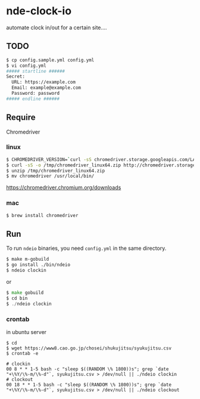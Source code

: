 # nde-clock-io

automate clock in/out for a certain site....

## TODO

```bash
$ cp config.sample.yml config.yml
$ vi config.yml
##### startline ######
Secret:
  URL: https://example.com
  Email: example@example.com
  Password: password
##### endline ######
```

## Require
Chromedriver
### linux
```bash
$ CHROMEDRIVER_VERSION=`curl -sS chromedriver.storage.googleapis.com/LATEST_RELEASE`
$ curl -sS -o /tmp/chromedriver_linux64.zip http://chromedriver.storage.googleapis.com/$CHROMEDRIVER_VERSION/chromedriver_linux64.zip
$ unzip /tmp/chromedriver_linux64.zip
$ mv chromedriver /usr/local/bin/
```

https://chromedriver.chromium.org/downloads

### mac
```bash
$ brew install chromedriver
```

## Run

To run `ndeio` binaries, you need `config.yml` in the same directory.

```bash
$ make m-gobuild
$ go install ./bin/ndeio
$ ndeio clockin
```

or
```go
$ make gobuild
$ cd bin
$ ./ndeio clockin
```

### crontab
in ubuntu server

```
$ cd
$ wget https://www8.cao.go.jp/chosei/shukujitsu/syukujitsu.csv
$ crontab -e

# clockin
00 8 * * 1-5 bash -c "sleep $((RANDOM \% 1800))s"; grep `date "+\%Y/\%-m/\%-d"`, syukujitsu.csv > /dev/null || ./ndeio clockin
# clockout
00 18 * * 1-5 bash -c "sleep $((RANDOM \% 1800))s"; grep `date "+\%Y/\%-m/\%-d"`, syukujitsu.csv > /dev/null || ./ndeio clockout
```
